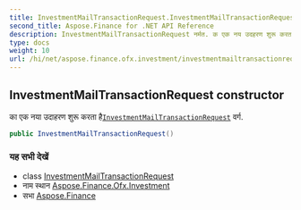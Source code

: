 ```yaml
---
title: InvestmentMailTransactionRequest.InvestmentMailTransactionRequest
second_title: Aspose.Finance for .NET API Reference
description: InvestmentMailTransactionRequest नर्मत. क एक नय उदहरण शुरू करत हैInvestmentMailTransactionRequest वर्ग.
type: docs
weight: 10
url: /hi/net/aspose.finance.ofx.investment/investmentmailtransactionrequest/investmentmailtransactionrequest/
---
```

## InvestmentMailTransactionRequest constructor

का एक नया उदाहरण शुरू करता है[`InvestmentMailTransactionRequest`](../) वर्ग.

```csharp
public InvestmentMailTransactionRequest()
```

### यह सभी देखें

* class [InvestmentMailTransactionRequest](../)
* नाम स्थान [Aspose.Finance.Ofx.Investment](../../investmentmailtransactionrequest/)
* सभा [Aspose.Finance](../../../)



